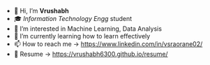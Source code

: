 - 👋 Hi, I’m **Vrushabh**
- 🎓 *Information Technology Engg* student
- 👀 I’m interested in Machine Learning, Data Analysis
- 🌱 I’m currently learning how to learn effectively
- 📫 How to reach me -> https://www.linkedin.com/in/vsraorane02/
- 📄 Resume -> https://vrushabh6300.github.io/resume/

<!---
Vrushabh6300/Vrushabh6300 is a ✨ special ✨ repository because its `README.md` (this file) appears on your GitHub profile.
You can click the Preview link to take a look at your changes.
--->
